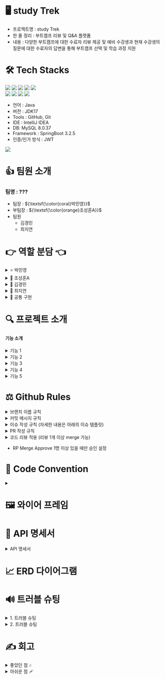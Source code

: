 # 🖥️ study Trek
- 프로젝트명 : study Trek
- 한 줄 정리 :  부트캠프 리뷰 및 Q&A 플랫폼
- 내용 : 다양한 부트캠프에 대한 수료자 리뷰 제공 및 예비 수강생과 현재 수강생의 질문에 대한 수료자의 답변을 통해 부트캠프 선택 및 학습 과정 지원
  
  
# 🛠️ Tech Stacks
<div style="text-align: left;">
    <div style="margin: ; text-align: left;" "text-align: left;"> <img src="https://img.shields.io/badge/Spring-6DB33F?style=for-the-badge&logo=Spring&logoColor=white">
          <img src="https://img.shields.io/badge/Spring Boot-6DB33F?style=for-the-badge&logo=Spring Boot&logoColor=white">
          <img src="https://img.shields.io/badge/MySQL-4479A1?style=for-the-badge&logo=MySQL&logoColor=white">
          <img src="https://img.shields.io/badge/Java-007396?style=for-the-badge&logo=Java&logoColor=white">
          <img src="https://img.shields.io/badge/Javascript-F7DF1E?style=for-the-badge&logo=Javascript&logoColor=white">
          <br/><img src="https://img.shields.io/badge/HTML5-E34F26?style=for-the-badge&logo=HTML5&logoColor=white">
          <img src="https://img.shields.io/badge/CSS3-1572B6?style=for-the-badge&logo=CSS3&logoColor=white">
          <img src="https://img.shields.io/badge/Git-F05032?style=for-the-badge&logo=Git&logoColor=white">
          <img src="https://img.shields.io/badge/Github-181717?style=for-the-badge&logo=Github&logoColor=white">
          </div>
    </div>
    
- 언어 : Java
- 버전 : JDK17
- Tools : GitHub, Git
- IDE : IntelliJ IDEA
- DB: MySQL 8.0.37
- Framework : SpringBoot 3.2.5
- 인증/인가 방식 : JWT


<div style="text-align: left;">  <div style="text-align: left;"> 
  <img src="https://github-readme-stats.vercel.app/api/top-langs/?username=hgi4657&layout=compact&bg_color=60,7fc8f8,f9f9f9&title_color=ffffff&text_color=ffffff"
           /> </div> 
    </div>
  
# 👍 팀원 소개
### 팀명 : ???<br>
- 팀장  : ${\textsf{\color{coral}박민영}}$
- 부팀장 :  ${\textsf{\color{orange}조성훈A}}$
- 팀원 
  - 김경민
  - 최지연

# 👉 역할 분담 👈
<details>
<summary>
⭐ 박민영
</summary>
  
- 부트캠프
- 리뷰
</details>
<details>
<summary> 
👀 조성훈A
</summary>

- 어드민
- 마이페이지
</details>
<details>
<summary>
👾 김경민
</summary>

- 스터디
- 순위
</details>
<details>
<summary>
📌 최지연
</summary>

- 질문
- 좋아요
</details>  

<details>
<summary>
👥 공통 구현
</summary>

- 로그인
- 회원가입 
- 토큰 재발급
- 프론트 구현 (각자 구현 부분) 
</details>

# 🔍 프로젝트 소개
#### 기능 소개
<details>
<summary>
기능 1
</summary>

</details>
<details>
<summary>
기능 2
</summary>

</details>
<details>
<summary>
기능 3
</summary>

</details>
<details>
<summary>
기능 4
</summary>

</details>
<details>
<summary>
기능 5
</summary>

</details>


# ⚖️ Github Rules
<details>
<summary>
브랜치 이름 규칙
</summary>
  
- dev 브랜치, 각자 개발 기능 구현 feat/(기능이름) 브랜치
- 두가지 단어라면 ‘ - ’ (하이픈) 사용해서 구분
- feat/signup, feat/order-create
</details>
<details>
<summary>
커밋 메시지 규칙  
</summary>
  
- **✨ update - #1 로그인 함수 구현**
    - #1 은 이슈 번호
- ✨ update, 🩹 fix - #1 로그인 함수 구현, 회원가입 함수명 수정
</details>
<details>
<summary>
이슈 작성 규칙 (자세한 내용은 아래의 이슈 템플릿)
</summary>
  
- title : [Feat]  이슈 제목
- description : 템플릿 따라서 작성
</details>
<details>
<summary>
PR 작성 규칙
</summary>
  
- pr 규칙 사용 [현재날짜] 브랜치명 >> 간단한 설명
- ex) [2024/06/19] feat/signup 로그인 기능 구현
</details>

<details>
<summary>
코드 리뷰 적용 (리뷰 1개 이상 merge 가능)
</summary>
  
- 코드 리뷰 할 때 할 말이 없어도 뭐라도 적기
- ex)  빨리 하셨네요, 고생하셨어요, 확인했습니다
</details>

- RP Merge Approve 1명 이상 있을 때만 승인 설정

# 🔑 Code Convention
<details>
<summary>
  
</summary>

  
</details>

# 🖼️ 와이어 프레임



# 📑 API 명세서

<details>
<summary>
API 명세서
</summary>

</details>


# 📈 ERD 다이어그램


# 🔊 트러블 슈팅
<details>
<summary>
1. 트러블 슈팅
</summary>

</details>

<details>
<summary>
2. 트러블 슈팅 
</summary>


</details>


# ✍️ 회고

<details>
<summary>
좋았던 점 🎶
</summary>

</details>

<details>
<summary>
아쉬운 점 🩹
</summary>
</details>
